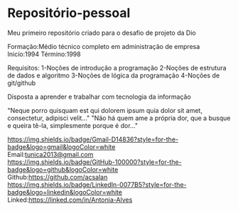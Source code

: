 # Repositório-pessoal
Meu primeiro repositório criado para o desafio de projeto da Dio

Formação:Médio técnico completo em administração de empresa
Inicío:1994
Término:1998

  Requisitos:
  1-Noções de introdução a programação
  2-Noções de estrutura de dados e algoritmo
  3-Noções de lógica da programação
  4-Noções de git/github
  
  Disposta a aprender e trabalhar com tecnologia da informação
  
"Neque porro quisquam est qui dolorem ipsum quia dolor sit amet, consectetur, adipisci velit..."
"Não há quem ame a própria dor, que a busque e queira tê-la, simplesmente porque é dor..."

https://img.shields.io/badge/Gmail-D14836?style=for-the-badge&logo=gmail&logoColor=white      
Email:tunica2013@gmail.com       
https://img.shields.io/badge/GitHub-100000?style=for-the-badge&logo=github&logoColor=white      
Github:https://github.com/acsalan           
https://img.shields.io/badge/LinkedIn-0077B5?style=for-the-badge&logo=linkedin&logoColor=white         
Linked:https://linked.com/in/Antonia-Alves

